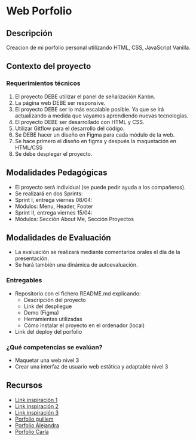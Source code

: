 # Web Porfolio

## Descripción
Creacion de mi porfolio personal utilizando HTML, CSS, JavaScript Vanilla.

## Contexto del proyecto



### Requerimientos técnicos
1. El proyecto DEBE utilizar el panel de señalización Kanbn.
2. La página web DEBE ser responsive.
3. El proyecto DEBE ser lo más escalable posible. Ya que se irá actualizando a medida que vayamos aprendiendo nuevas tecnologías.
4. El proyecto DEBE ser desarrollado con HTML y CSS. 
5. Utilizar Gitflow para el desarrollo del código.
6. Se DEBE hacer un diseño en Figma para cada módulo de la web.
7. Se hace primero el diseño en figma y después la maquetación en HTML/CSS
8. Se debe desplegar el proyecto.


## Modalidades Pedagógicas
- El proyecto será individual (se puede pedir ayuda a los compañeros).
- Se realizará en dos Sprints:
- Sprint I, entrega viernes 08/04:
- Módulos: Menu, Header, Footer
- Sprint II, entrega viernes 15/04:
- Módulos: Sección About Me, Sección Proyectos

## Modalidades de Evaluación
- La evaluación se realizará mediante comentarios orales el día de la presentación.
- Se hará también una dinámica de autoevaluación.

### Entregables
- Repositorio con el fichero README.md explicando:
  - Descripción del proyecto
  - Link del despliegue
  - Demo (Figma)
  - Herramientas utilizadas
  - Cómo instalar el proyecto en el ordenador (local)
- Link del deploy del porfolio

### ¿Qué competencias se evalúan?
- Maquetar una web nivel 3
- Crear una interfaz de usuario web estática y adaptable nivel 3

## Recursos
- [Link inspiración 1](https://bedecked-temple-4d4.notion.site/Links-de-Inspiraci-n-aef59e8285c24c4eba171b2290b74e58)
- [Link inspiración 2](https://dribbble.com/tags/react_portfolio)
- [Link inspiración 3](https://dribbble.com/tags/portfolio)
- [Porfolio guillem](https://www.guillemmartinez.com)
- [Porfolio Alejandra](https://alemcuitino.vercel.app)
- [Porfolio Carla](https://porfolio-carladev.vercel.app)
